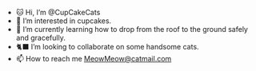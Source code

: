 - 🐱 Hi, I’m @CupCakeCats
- 🧁 I’m interested in cupcakes.
- 🏡 I’m currently learning how to drop from the roof to the ground safely and gracefully.
- 🐈‍⬛ I’m looking to collaborate on some handsome cats.
- 📫 How to reach me MeowMeow@catmail.com

<!---
CupCakeCats/CupCakeCats is a ✨ special ✨ repository because its `README.md` (this file) appears on your GitHub profile.
You can click the Preview link to take a look at your changes.
--->
